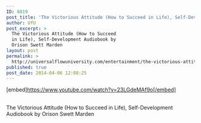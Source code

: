 ```yaml
---
ID: 8019
post_title: 'The Victorious Attitude (How to Succeed in Life), Self-Development  by Orison Swett Marden'
author: UfU
post_excerpt: >
  The Victorious Attitude (How to Succeed
  in Life), Self-Development Audiobook by
  Orison Swett Marden
layout: post
permalink: >
  http://universalflowuniversity.com/entertainment/the-victorious-attitude-how-to-succeed-in-life-self-development-by-orison-swett-marden/
published: true
post_date: 2014-04-06 12:08:25
---
```

[embed]https://www.youtube.com/watch?v=23LGdeMAf9o[/embed]</br></br>
<p>The Victorious Attitude (How to Succeed in Life), Self-Development Audiobook by Orison Swett Marden</p>